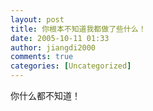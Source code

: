 ```yaml
---
layout: post
title: 你根本不知道我都做了些什么！
date: 2005-10-11 01:33
author: jiangdi2000
comments: true
categories: [Uncategorized]
---
```

<div id="msgcns!C840C88DA912213B!296" class="bvMsg"><div>你什么都不知道！</div></div>
